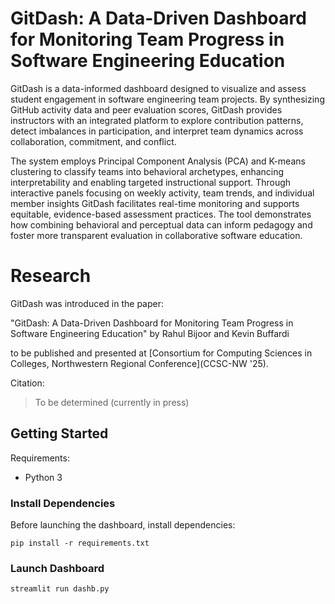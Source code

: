 
# GitDash: A Data-Driven Dashboard for Monitoring Team Progress in Software Engineering Education

GitDash is a data-informed dashboard designed to visualize and assess student engagement in software engineering team
projects. By synthesizing GitHub activity data and peer evaluation scores, GitDash provides instructors with an integrated platform to explore contribution patterns, detect imbalances in participation, and interpret team dynamics across collaboration, commitment, and conflict.

The system employs Principal Component Analysis (PCA) and K-means clustering to classify teams into behavioral archetypes, enhancing interpretability and enabling targeted instructional support. Through interactive panels focusing on weekly activity, team trends, and individual member insights GitDash facilitates real-time monitoring and supports equitable, evidence-based assessment practices. The tool demonstrates how combining behavioral and perceptual data can inform pedagogy and foster more transparent evaluation in collaborative software education.

# Research

GitDash was introduced in the paper:

"GitDash: A Data-Driven Dashboard for Monitoring Team Progress in Software Engineering Education" by Rahul Bijoor and Kevin Buffardi

to be published and presented at [Consortium for Computing Sciences in Colleges, Northwestern Regional Conference](CCSC-NW '25).

Citation:

> To be determined (currently in press)

## Getting Started

Requirements:

* Python 3

### Install Dependencies

Before launching the dashboard, install dependencies:

```
pip install -r requirements.txt
```

### Launch Dashboard

```
streamlit run dashb.py
```

#